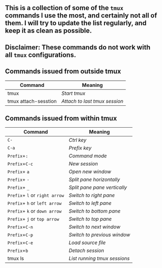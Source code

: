 ## This is a collection of some of the `tmux` commands I use the most, and certainly not all of them. I will try to update the list regularly, and keep it as clean as possible.
## Disclaimer: These commands do not work with all `tmux` configurations.

## Commands issued from outside tmux

|Command	| Meaning	|
|-----------|-----------|
|tmux	| _Start tmux_	|
|tmux attach-sesstion | _Attach to last tmux session_|

## Commands issued from within tmux
|Command						| Meaning								|
|-------------------------------|---------------------------------------|
|`C-`							| _Ctrl	key_ 							|
|`C-a`		    				| _Prefix key_ 							|
|`Prefix`+`:`					| _Command mode_						|
|`Prefix`+`C-c`					| _New session_							|
|`Prefix`+ `a`					|_Open new window_ 						|
|`Prefix`+ `-`  				|_Split pane horizontally_  			|
|`Prefix`+ `_`					|_Split pane pane vertically_			|
|`Prefix`+ `l`  or `right arrow`|_Switch to right pane_					|
|`Prefix`+ `h`  or `left arrow` |_Switch to left pane_					|
|`Prefix`+ `k`  or `down arrow`	|_Switch to bottom pane_				|
|`Prefix`+ `j`  or `top arrow`	|_Switch to top pane_					|
|`Prefix`+`C-n`					|_Switch to next window_		 		|
|`Prefix`+`C-p`					|_Switch to previous window_		 	|
|`Prefix`+`C-e`					|_Load source file_ 					|
|`Prefix`+`b`					|_Detach session_						|
|tmux ls 						|_List running tmux sessions_ 			|
